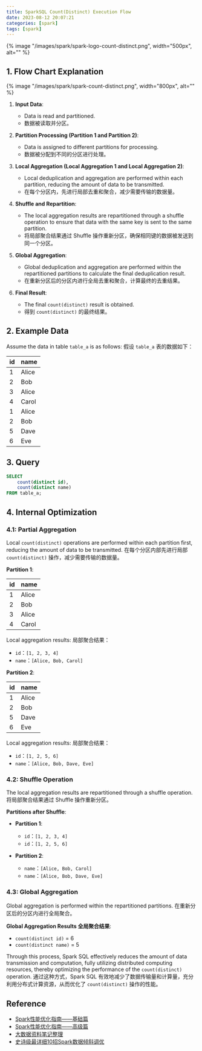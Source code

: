 ```yaml
---
title: SparkSQL Count(Distinct) Execution Flow
date: 2023-08-12 20:07:21
categories: [spark]
tags: [spark]
---
```


{% image "/images/spark/spark-logo-count-distinct.png", width="500px", alt="" %}

<!-- more -->

## 1. Flow Chart Explanation

{% image "/images/spark/spark-count-distinct.png", width="800px", alt="" %}

1. **Input Data**:
   - Data is read and partitioned.
   - 数据被读取并分区。

2. **Partition Processing (Partition 1 and Partition 2)**:
   - Data is assigned to different partitions for processing.
   - 数据被分配到不同的分区进行处理。

3. **Local Aggregation (Local Aggregation 1 and Local Aggregation 2)**:
   - Local deduplication and aggregation are performed within each partition, reducing the amount of data to be transmitted.
   - 在每个分区内，先进行局部去重和聚合，减少需要传输的数据量。

4. **Shuffle and Repartition**:
   - The local aggregation results are repartitioned through a shuffle operation to ensure that data with the same key is sent to the same partition.
   - 将局部聚合结果通过 Shuffle 操作重新分区，确保相同键的数据被发送到同一个分区。

5. **Global Aggregation**:
   - Global deduplication and aggregation are performed within the repartitioned partitions to calculate the final deduplication result.
   - 在重新分区后的分区内进行全局去重和聚合，计算最终的去重结果。

6. **Final Result**:
   - The final `count(distinct)` result is obtained.
   - 得到 `count(distinct)` 的最终结果。

## 2. Example Data

Assume the data in table `table_a` is as follows:
假设 `table_a` 表的数据如下：

| id  | name  |
|-----|-------|
| 1   | Alice |
| 2   | Bob   |
| 3   | Alice |
| 4   | Carol |
| 1   | Alice |
| 2   | Bob   |
| 5   | Dave  |
| 6   | Eve   |

## 3. Query

```sql
SELECT 
    count(distinct id),
    count(distinct name) 
FROM table_a;
```

## 4. Internal Optimization

### 4.1: Partial Aggregation

Local `count(distinct)` operations are performed within each partition first, reducing the amount of data to be transmitted.
在每个分区内部先进行局部 `count(distinct)` 操作，减少需要传输的数据量。

**Partition 1**:

| id  | name  |
|-----|-------|
| 1   | Alice |
| 2   | Bob   |
| 3   | Alice |
| 4   | Carol |

Local aggregation results:
局部聚合结果：
- `id`：`[1, 2, 3, 4]`
- `name`：`[Alice, Bob, Carol]`

**Partition 2**:

| id  | name  |
|-----|-------|
| 1   | Alice |
| 2   | Bob   |
| 5   | Dave  |
| 6   | Eve   |

Local aggregation results:
局部聚合结果：
- `id`：`[1, 2, 5, 6]`
- `name`：`[Alice, Bob, Dave, Eve]`

### 4.2: Shuffle Operation

The local aggregation results are repartitioned through a shuffle operation.
将局部聚合结果通过 Shuffle 操作重新分区。

**Partitions after Shuffle**:

- **Partition 1**:
  - `id`：`[1, 2, 3, 4]`
  - `id`：`[1, 2, 5, 6]`

- **Partition 2**:
  - `name`：`[Alice, Bob, Carol]`
  - `name`：`[Alice, Bob, Dave, Eve]`

### 4.3: Global Aggregation

Global aggregation is performed within the repartitioned partitions.
在重新分区后的分区内进行全局聚合。

**Global Aggregation Results 全局聚合结果**:
- `count(distinct id)` = 6
- `count(distinct name)` = 5

Through this process, Spark SQL effectively reduces the amount of data transmission and computation, fully utilizing distributed computing resources, thereby optimizing the performance of the `count(distinct)` operation.
通过这种方式，Spark SQL 有效地减少了数据传输量和计算量，充分利用分布式计算资源，从而优化了 `count(distinct)` 操作的性能。


## Reference


- [Spark性能优化指南——基础篇](https://tech.meituan.com/2016/04/29/spark-tuning-basic.html)
- [Spark性能优化指南——高级篇](https://tech.meituan.com/2016/05/12/spark-tuning-pro.html)
- [大数据资料笔记整理](https://blog.csdn.net/huang66666666/category_9399107.html)
- [史诗级最详细10招Spark数据倾斜调优](https://apprz8zztzy8571.h5.xeknow.com/st/1GrHAK3WN)
